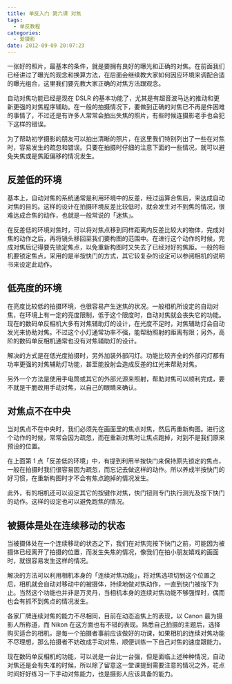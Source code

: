 ```yaml
---
title: 单反入门 第六课 对焦
tags:
  - 单反教程
categories:
  - 爱摄影
date: 2012-09-09 20:07:23
---
```


一张好的照片，最基本的条件，就是要拥有良好的曝光和正确的对焦。在前面我们已经讲过了曝光的观念和换算方法，在后面会继续教大家如何因应环境来调配合适的曝光组合，这里我们要先教大家正确的对焦方法跟观念。

自动对焦功能已经是现在 DSLR 的基本功能了，尤其是有超音波马达的推动和更新更强的对焦程序辅助。在一般的拍摄情况下，要做到正确的对焦已不再是件困难的事情了，不过还是有许多人常常会拍出失焦的照片，有些时候连摄影老手也会犯下这样的错误。

为了帮助初学摄影的朋友可以拍出清晰的照片，在这里我们特别列出了一些在对焦时，容易发生的疏忽和错误。只要在拍摄时仔细的注意下面的一些情况，就可以避免失焦或是焦距偏移的情况发生。

## 反差低的环境

基本上，自动对焦的系统通常是利用环境中的反差，经过运算合焦后，来达成自动对焦的目的。这样的设计在拍摄环境反差比较低时，就会发生对不到焦的情况，很难达成合焦的动作，也就是一般常说的「迷焦」。

<!-- more -->

在反差低的环境对焦时，可以将对焦点移到同样距离内反差比较大的物体，完成对焦的动作之后，再将镜头移回至我们要构图的范围中。在进行这个动作的时候，完成对焦后记得要先锁定焦点，以免重新构图时又失去了已经对好的焦距。一般的相机要锁定焦点，采用的是半按快门的方式，其它较复杂的设定可以参阅相机的说明书来设定此动作。

## 低亮度的环境

在亮度比较低的拍摄环境，也很容易产生迷焦的状况。一般相机所设定的自动对焦，在环境上有一定的亮度限制，低于这个限度时，自动对焦就会丧失它的功能。现在的数码单反相机大多有对焦辅助灯的设计，在光度不足时，对焦辅助灯会自动发光来协助对焦。不过这个小灯通常功率不强，能帮助照射的距离有限；另外，高阶的数码单反相机通常也没有对焦辅助灯的设计。

解决的方式是在低光度拍摄时，另外加装外部闪灯。功能比较齐全的外部闪灯都有功率更强的对焦辅助灯功能，甚至能投射会造成反差的红光来帮助对焦。

另外一个方法是使用手电筒或其它的外部光源来照射，帮助对焦可以顺利完成，要不就是干脆改用手动对焦，以自己的眼睛来确认。

## 对焦点不在中央

当对焦点不在中央时，我们必须先在画面里的焦点对焦，然后再重新构图。进行这个动作的时候，常常会因为疏忽，而在重新对焦时让焦点跑掉，对到不是我们原来预设的位置。

在上面第 1 点「反差低的环境」中，有提到利用半按快门来保持原先锁定的焦点，一般在拍摄时我们很容易因为疏忽，而忘记去做这样的动作。所以养成半按快门的好习惯，在重新构图时才不会有焦点跑掉的情况发生。

此外，有的相机还可以设定其它的按键作对焦，快门钮则专门执行测光及按下快门的动作。这样的设定也可以避免跑焦的情况。

## 被摄体是处在连续移动的状态

当被摄体处在一个连续移动的状态之下，我们在对焦完按下快门之前，可能因为被摄体已经离开了拍摄的位置，而发生失焦的情况，像我们在拍小朋友嬉戏的画面时，就很容易发生这样的情况。

解决的方法可以利用相机本身的「连续对焦功能」，将对焦选项切到这个位置之后，相机就会自动对移动中的被摄体，持续地做对焦动作，一直到快门被按下为止。当然这个功能也并非是万灵丹，当相机本身的连续对焦功能不够强悍时，偶而也会有抓不到焦点的情况发生。

各家厂牌连续对焦的能力不尽相同，目前在动态追焦上的表现，以 Canon 最为摄影人所称道，而 Nikon 在这方面也有不错的表现。熟悉自己拍摄的主题后，选择购买适合的相机，是每一个拍摄者事前应该做好的功课，如果相机的连续对焦功能不尽理想，那么拍摄者不妨改成手动对焦，顺便训练一下自己对焦的速度跟能力。

现在数码单反相机的功能，可以说是一台比一台强，但是面临上述种种情况，自动对焦还是会有失准的时候，所以除了留意这一堂课提到需要注意的情况之外，花点时间好好练习一下手动对焦能力，也是摄影人应该具备的能力。
